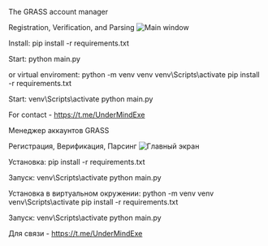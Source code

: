 The GRASS account manager

Registration, Verification, and Parsing
![Main window](https://i.imgur.com/11d7TXq.png)

Install:
pip install -r requirements.txt

Start:
python main.py

or virtual enviroment:
python -m venv venv
venv\Scripts\activate
pip install -r requirements.txt

Start:
venv\Scripts\activate
python main.py

For contact - https://t.me/UnderMindExe

Менеджер аккаунтов GRASS

Регистрация, Верификация, Парсинг
![Главный экран](https://i.imgur.com/11d7TXq.png)

Установка:
pip install -r requirements.txt

Запуск:
venv\Scripts\activate
python main.py

Установка в виртуальном окружении:
python -m venv venv
venv\Scripts\activate
pip install -r requirements.txt

Запуск:
venv\Scripts\activate
python main.py

Для связи - https://t.me/UnderMindExe

